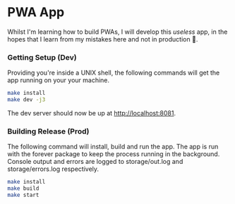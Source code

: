 # PWA App

Whilst I'm learning how to build PWAs, I will develop this *useless* app, in the hopes that I learn from my mistakes
here and not in production 😬.

### Getting Setup (Dev)

Providing you're inside a UNIX shell, the following commands will get the app running on your your machine.

```bash
make install
make dev -j3
```

The dev server should now be up at [http://localhost:8081](http://localhost:8081).

### Building Release (Prod)

The following command will install, build and run the app. The app is run with the forever package to keep the process
running in the background. Console output and errors are logged to storage/out.log and storage/errors.log respectively.

```bash
make install
make build
make start
```
